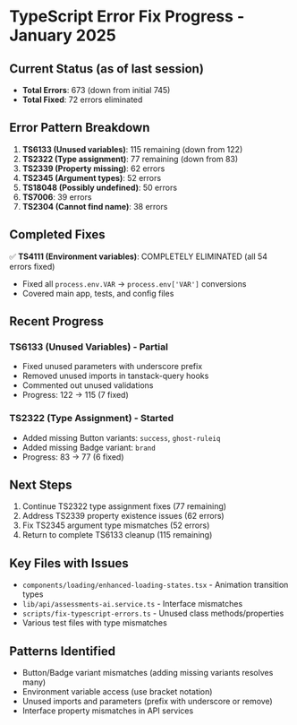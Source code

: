 # TypeScript Error Fix Progress - January 2025

## Current Status (as of last session)

- **Total Errors**: 673 (down from initial 745)
- **Total Fixed**: 72 errors eliminated

## Error Pattern Breakdown

1. **TS6133 (Unused variables)**: 115 remaining (down from 122)
2. **TS2322 (Type assignment)**: 77 remaining (down from 83)
3. **TS2339 (Property missing)**: 62 errors
4. **TS2345 (Argument types)**: 52 errors
5. **TS18048 (Possibly undefined)**: 50 errors
6. **TS7006**: 39 errors
7. **TS2304 (Cannot find name)**: 38 errors

## Completed Fixes

✅ **TS4111 (Environment variables)**: COMPLETELY ELIMINATED (all 54 errors fixed)

- Fixed all `process.env.VAR` → `process.env['VAR']` conversions
- Covered main app, tests, and config files

## Recent Progress

### TS6133 (Unused Variables) - Partial

- Fixed unused parameters with underscore prefix
- Removed unused imports in tanstack-query hooks
- Commented out unused validations
- Progress: 122 → 115 (7 fixed)

### TS2322 (Type Assignment) - Started

- Added missing Button variants: `success`, `ghost-ruleiq`
- Added missing Badge variant: `brand`
- Progress: 83 → 77 (6 fixed)

## Next Steps

1. Continue TS2322 type assignment fixes (77 remaining)
2. Address TS2339 property existence issues (62 errors)
3. Fix TS2345 argument type mismatches (52 errors)
4. Return to complete TS6133 cleanup (115 remaining)

## Key Files with Issues

- `components/loading/enhanced-loading-states.tsx` - Animation transition types
- `lib/api/assessments-ai.service.ts` - Interface mismatches
- `scripts/fix-typescript-errors.ts` - Unused class methods/properties
- Various test files with type mismatches

## Patterns Identified

- Button/Badge variant mismatches (adding missing variants resolves many)
- Environment variable access (use bracket notation)
- Unused imports and parameters (prefix with underscore or remove)
- Interface property mismatches in API services
